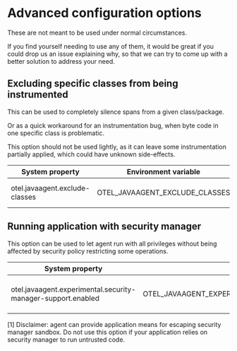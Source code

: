# Advanced configuration options

These are not meant to be used under normal circumstances.

If you find yourself needing to use any of them, it would be great if you could drop us an issue
explaining why, so that we can try to come up with a better solution to address your need.

## Excluding specific classes from being instrumented

This can be used to completely silence spans from a given class/package.

Or as a quick workaround for an instrumentation bug, when byte code in one specific class is problematic.

This option should not be used lightly, as it can leave some instrumentation partially applied,
which could have unknown side-effects.

| System property                | Environment variable           | Purpose                                                                                            |
| ------------------------------ | ------------------------------ | -------------------------------------------------------------------------------------------------- |
| otel.javaagent.exclude-classes | OTEL_JAVAAGENT_EXCLUDE_CLASSES | Suppresses all instrumentation for specific classes, format is "my.package.MyClass,my.package2.\*" |

## Running application with security manager

This option can be used to let agent run with all privileges without being affected by security policy restricting some operations.

| System property                                              | Environment variable                                         | Purpose                               |
| ------------------------------------------------------------ | ------------------------------------------------------------ | ------------------------------------- |
| otel.javaagent.experimental.security-manager-support.enabled | OTEL_JAVAAGENT_EXPERIMENTAL_SECURITY_MANAGER_SUPPORT_ENABLED | Grant all privileges to agent code[1] |

[1] Disclaimer: agent can provide application means for escaping security manager sandbox. Do not use
this option if your application relies on security manager to run untrusted code.

